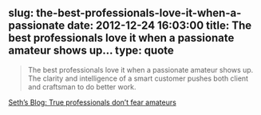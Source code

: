 slug: the-best-professionals-love-it-when-a-passionate
date: 2012-12-24 16:03:00
title: The best professionals love it when a passionate amateur shows up...
type: quote
---

> The best professionals love it when a passionate amateur shows up. The clarity and intelligence of a smart customer pushes both client and craftsman to do better work.

[Seth’s Blog: True professionals don’t fear amateurs](http://sethgodin.typepad.com/seths_blog/2012/12/true-professionals-dont-fear-amateurs.html)
